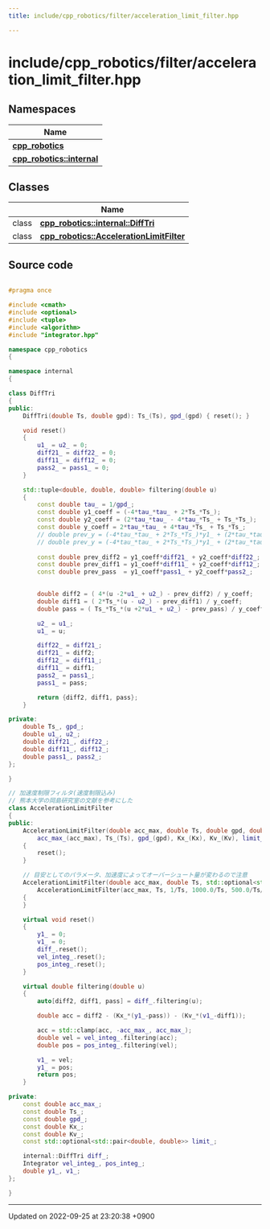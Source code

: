 ```yaml
---
title: include/cpp_robotics/filter/acceleration_limit_filter.hpp

---
```


# include/cpp_robotics/filter/acceleration_limit_filter.hpp



## Namespaces

| Name           |
| -------------- |
| **[cpp_robotics](/cpp_robotics/doxybook/Namespaces/namespacecpp__robotics/)**  |
| **[cpp_robotics::internal](/cpp_robotics/doxybook/Namespaces/namespacecpp__robotics_1_1internal/)**  |

## Classes

|                | Name           |
| -------------- | -------------- |
| class | **[cpp_robotics::internal::DiffTri](/cpp_robotics/doxybook/Classes/classcpp__robotics_1_1internal_1_1DiffTri/)**  |
| class | **[cpp_robotics::AccelerationLimitFilter](/cpp_robotics/doxybook/Classes/classcpp__robotics_1_1AccelerationLimitFilter/)**  |




## Source code

```cpp

#pragma once

#include <cmath>
#include <optional>
#include <tuple>
#include <algorithm>
#include "integrator.hpp"

namespace cpp_robotics
{

namespace internal
{

class DiffTri
{
public:
    DiffTri(double Ts, double gpd): Ts_(Ts), gpd_(gpd) { reset(); }

    void reset()
    {
        u1_ = u2_ = 0;
        diff21_ = diff22_ = 0;
        diff11_ = diff12_ = 0;
        pass2_ = pass1_ = 0;
    }

    std::tuple<double, double, double> filtering(double u)
    {
        const double tau_ = 1/gpd_;
        const double y1_coeff = (-4*tau_*tau_ + 2*Ts_*Ts_);
        const double y2_coeff = (2*tau_*tau_ - 4*tau_*Ts_ + Ts_*Ts_);
        const double y_coeff = 2*tau_*tau_ + 4*tau_*Ts_ + Ts_*Ts_; 
        // double prev_y = (-4*tau_*tau_ + 2*Ts_*Ts_)*y1_ + (2*tau_*tau_ - 4*tau_*Ts_ + Ts_*Ts_)*y2_;
        // double prev_y = (-4*tau_*tau_ + 2*Ts_*Ts_)*y1_ + (2*tau_*tau_ - 4*tau_*Ts_ + Ts_*Ts_)*y2_;
        
        const double prev_diff2 = y1_coeff*diff21_ + y2_coeff*diff22_;
        const double prev_diff1 = y1_coeff*diff11_ + y2_coeff*diff12_;
        const double prev_pass  = y1_coeff*pass1_ + y2_coeff*pass2_;
        

        double diff2 = ( 4*(u -2*u1_ + u2_) - prev_diff2) / y_coeff;
        double diff1 = ( 2*Ts_*(u - u2_) - prev_diff1) / y_coeff;
        double pass = ( Ts_*Ts_*(u +2*u1_ + u2_) - prev_pass) / y_coeff;

        u2_ = u1_;
        u1_ = u;

        diff22_ = diff21_;
        diff21_ = diff2;
        diff12_ = diff11_;
        diff11_ = diff1;
        pass2_ = pass1_;
        pass1_ = pass;

        return {diff2, diff1, pass};
    }

private:
    double Ts_, gpd_;
    double u1_, u2_;
    double diff21_, diff22_;
    double diff11_, diff12_;
    double pass1_, pass2_;
};

}

// 加速度制限フィルタ(速度制限込み)
// 熊本大学の岡島研究室の文献を参考にした
class AccelerationLimitFilter
{
public:
    AccelerationLimitFilter(double acc_max, double Ts, double gpd, double Kx, double Kv, std::optional<std::pair<double, double>> limit = std::nullopt):
        acc_max_(acc_max), Ts_(Ts), gpd_(gpd), Kx_(Kx), Kv_(Kv), limit_(limit), diff_(Ts, gpd), vel_integ_(Ts), pos_integ_(Ts)
    {
        reset();
    }

    // 目安としてのパラメータ、加速度によってオーバーシュート量が変わるので注意
    AccelerationLimitFilter(double acc_max, double Ts, std::optional<std::pair<double, double>> limit = std::nullopt):
        AccelerationLimitFilter(acc_max, Ts, 1/Ts, 1000.0/Ts, 500.0/Ts/std::sqrt(acc_max), limit)
    {
    }

    virtual void reset()
    {
        y1_ = 0;
        v1_ = 0;
        diff_.reset();
        vel_integ_.reset();
        pos_integ_.reset();
    }

    virtual double filtering(double u) 
    {
        auto[diff2, diff1, pass] = diff_.filtering(u);

        double acc = diff2 - (Kx_*(y1_-pass)) - (Kv_*(v1_-diff1));

        acc = std::clamp(acc, -acc_max_, acc_max_);
        double vel = vel_integ_.filtering(acc);
        double pos = pos_integ_.filtering(vel);

        v1_ = vel;
        y1_ = pos;
        return pos;
    }

private:
    const double acc_max_;
    const double Ts_; 
    const double gpd_; 
    const double Kx_; 
    const double Kv_; 
    const std::optional<std::pair<double, double>> limit_;

    internal::DiffTri diff_;
    Integrator vel_integ_, pos_integ_;
    double y1_, v1_;
};

}
```


-------------------------------

Updated on 2022-09-25 at 23:20:38 +0900

